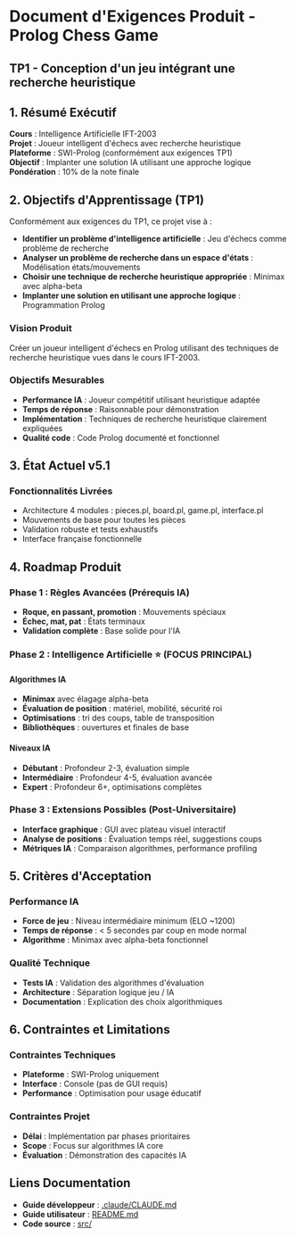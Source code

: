 # Document d'Exigences Produit - Prolog Chess Game
## TP1 - Conception d'un jeu intégrant une recherche heuristique

## 1. Résumé Exécutif

**Cours** : Intelligence Artificielle IFT-2003  
**Projet** : Joueur intelligent d'échecs avec recherche heuristique  
**Plateforme** : SWI-Prolog (conformément aux exigences TP1)  
**Objectif** : Implanter une solution IA utilisant une approche logique  
**Pondération** : 10% de la note finale

## 2. Objectifs d'Apprentissage (TP1)

Conformément aux exigences du TP1, ce projet vise à :
- **Identifier un problème d'intelligence artificielle** : Jeu d'échecs comme problème de recherche
- **Analyser un problème de recherche dans un espace d'états** : Modélisation états/mouvements
- **Choisir une technique de recherche heuristique appropriée** : Minimax avec alpha-beta
- **Implanter une solution en utilisant une approche logique** : Programmation Prolog

### Vision Produit
Créer un joueur intelligent d'échecs en Prolog utilisant des techniques de recherche heuristique vues dans le cours IFT-2003.

### Objectifs Mesurables
- **Performance IA** : Joueur compétitif utilisant heuristique adaptée
- **Temps de réponse** : Raisonnable pour démonstration
- **Implémentation** : Techniques de recherche heuristique clairement expliquées
- **Qualité code** : Code Prolog documenté et fonctionnel

## 3. État Actuel v5.1

### Fonctionnalités Livrées
- Architecture 4 modules : pieces.pl, board.pl, game.pl, interface.pl
- Mouvements de base pour toutes les pièces
- Validation robuste et tests exhaustifs
- Interface française fonctionnelle

## 4. Roadmap Produit

### Phase 1 : Règles Avancées (Prérequis IA)
- **Roque, en passant, promotion** : Mouvements spéciaux
- **Échec, mat, pat** : États terminaux
- **Validation complète** : Base solide pour l'IA

### Phase 2 : Intelligence Artificielle ⭐ (FOCUS PRINCIPAL)

#### Algorithmes IA
- **Minimax** avec élagage alpha-beta
- **Évaluation de position** : matériel, mobilité, sécurité roi
- **Optimisations** : tri des coups, table de transposition
- **Bibliothèques** : ouvertures et finales de base

#### Niveaux IA
- **Débutant** : Profondeur 2-3, évaluation simple
- **Intermédiaire** : Profondeur 4-5, évaluation avancée  
- **Expert** : Profondeur 6+, optimisations complètes

### Phase 3 : Extensions Possibles (Post-Universitaire)
- **Interface graphique** : GUI avec plateau visuel interactif
- **Analyse de positions** : Évaluation temps réel, suggestions coups
- **Métriques IA** : Comparaison algorithmes, performance profiling

## 5. Critères d'Acceptation

### Performance IA
- **Force de jeu** : Niveau intermédiaire minimum (ELO ~1200)
- **Temps de réponse** : < 5 secondes par coup en mode normal
- **Algorithme** : Minimax avec alpha-beta fonctionnel

### Qualité Technique
- **Tests IA** : Validation des algorithmes d'évaluation
- **Architecture** : Séparation logique jeu / IA
- **Documentation** : Explication des choix algorithmiques

## 6. Contraintes et Limitations

### Contraintes Techniques
- **Plateforme** : SWI-Prolog uniquement
- **Interface** : Console (pas de GUI requis)
- **Performance** : Optimisation pour usage éducatif

### Contraintes Projet
- **Délai** : Implémentation par phases prioritaires
- **Scope** : Focus sur algorithmes IA core
- **Évaluation** : Démonstration des capacités IA

## Liens Documentation
- **Guide développeur** : [.claude/CLAUDE.md](.claude/CLAUDE.md)
- **Guide utilisateur** : [README.md](README.md)
- **Code source** : [src/](src/)